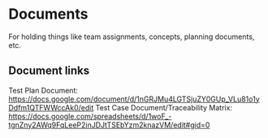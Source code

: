 # Documents
For holding things like team assignments, concepts, planning documents, etc.


## Document links
Test Plan Document: https://docs.google.com/document/d/1nGRJMu4LGTSjuZY0GUp_VLu81o1yDdfm1QTFWWccAk0/edit
Test Case Document/Traceability Matrix: https://docs.google.com/spreadsheets/d/1woF_-tgnZny2AWq9FqLeeP2inJDJtTSEbYzm2knazVM/edit#gid=0

